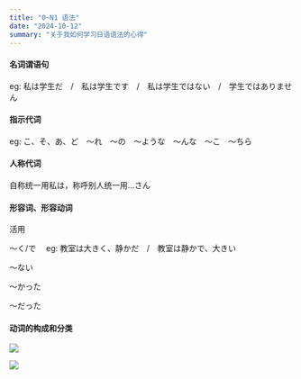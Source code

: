 ```yaml
---
title: "0~N1 语法"
date: "2024-10-12"
summary: "关于我如何学习日语语法的心得"
---
```


#### **名词谓语句**

eg: 私は学生だ　/　私は学生です　/　私は学生ではない　/　学生ではありません

#### **指示代词**

eg: こ、そ、あ、ど　～れ　～の　～ような　～んな　～こ　～ちら

#### **人称代词**

自称统一用私は，称呼别人统一用...さん

#### **形容词、形容动词**

活用

～く/で　 eg: 教室は大きく、静かだ　/　教室は静かで、大きい

～ない

～かった

～だった

#### **动词的构成和分类**

![](https://i.imgur.com/EEO8aIK.png)

![](https://i.imgur.com/csFT0az.png)
